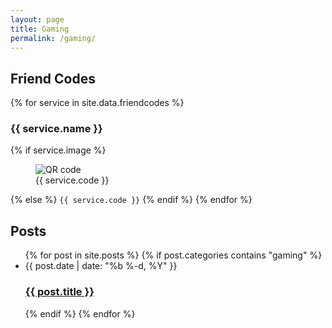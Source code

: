 ```yaml
---
layout: page
title: Gaming
permalink: /gaming/
---
```


## Friend Codes
{% for service in site.data.friendcodes %}
<h3>{{ service.name }}</h3>
{% if service.image %}
<figure class="image">
    <img src="{{ service.image }}" alt="QR code">
    <figcaption>{{ service.code }}</figcaption>
</figure>
{% else %}
<code>{{ service.code }}</code>
{% endif %}
{% endfor %}

## Posts
<ul class="post-list">
{% for post in site.posts %}
{% if post.categories contains "gaming" %}
    <li>
        <span class="post-meta">{{ post.date | date: "%b %-d, %Y" }}</span>
        <h3>
            <a class="post-link" href="{{ post.url | prepend: site.baseurl }}">{{ post.title }}</a>
        </h3>
    </li>
{% endif %}
{% endfor %}
</ul>

